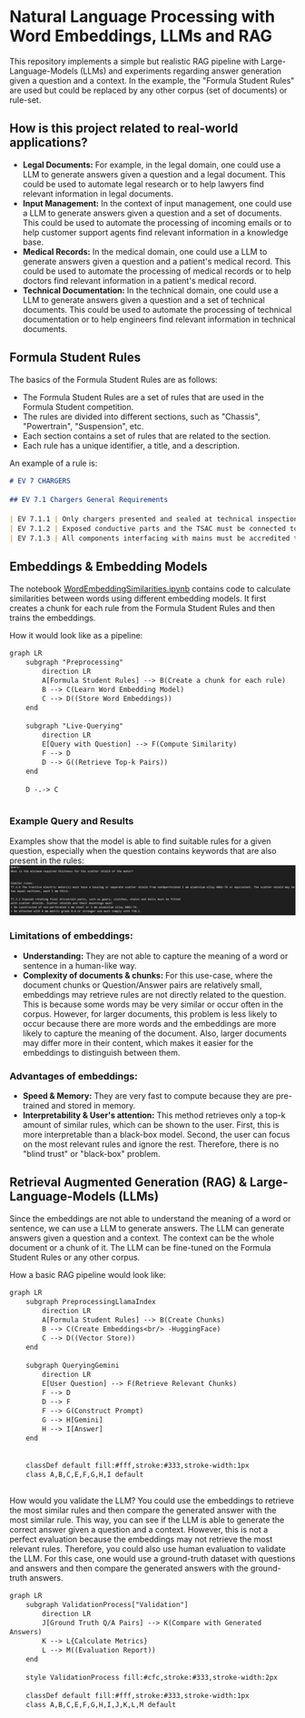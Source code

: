 # Natural Language Processing with Word Embeddings, LLMs and RAG  

This repository implements a simple but realistic RAG pipeline with Large-Language-Models (LLMs) and experiments regarding answer generation given a question and a context. In the example, the "Formula Student Rules" are used but could be replaced by any other corpus (set of documents) or rule-set. 

## How is this project related to real-world applications?
- **Legal Documents:** For example, in the legal domain, one could use a LLM to generate answers given a question and a legal document. This could be used to automate legal research or to help lawyers find relevant information in legal documents.
- **Input Management:** In the context of input management, one could use a LLM to generate answers given a question and a set of documents. This could be used to automate the processing of incoming emails or to help customer support agents find relevant information in a knowledge base.
- **Medical Records:** In the medical domain, one could use a LLM to generate answers given a question and a patient's medical record. This could be used to automate the processing of medical records or to help doctors find relevant information in a patient's medical record.
- **Technical Documentation:** In the technical domain, one could use a LLM to generate answers given a question and a set of technical documents. This could be used to automate the processing of technical documentation or to help engineers find relevant information in technical documents.

## Formula Student Rules

The basics of the Formula Student Rules are as follows:
- The Formula Student Rules are a set of rules that are used in the Formula Student competition.
- The rules are divided into different sections, such as "Chassis", "Powertrain", "Suspension", etc.
- Each section contains a set of rules that are related to the section.
- Each rule has a unique identifier, a title, and a description.

An example of a rule is:
```markdown
# EV 7 CHARGERS

## EV 7.1 Chargers General Requirements

| EV 7.1.1 | Only chargers presented and sealed at technical inspection are allowed. All connections must be insulated and covered. No open connections are allowed. |
| EV 7.1.2 | Exposed conductive parts and the TSAC must be connected to protective earth (PE). |
| EV 7.1.3 | All components interfacing with mains must be accredited to a recognized standard e.g. CE. All remaining parts must comply with all electrical requirements for the vehicle TS. |
```

## Embeddings & Embedding Models

The notebook [WordEmbeddingSimilarities.ipynb](WordEmbeddingSimilarities.ipynb) contains code to calculate similarities between words using different embedding models. It first creates a chunk for each rule from the Formula Student Rules and then trains the embeddings. 

How it would look like as a pipeline:
```mermaid
graph LR
    subgraph "Preprocessing"
        direction LR
        A[Formula Student Rules] --> B(Create a chunk for each rule)
        B --> C(Learn Word Embedding Model)
        C --> D((Store Word Embeddings))
    end

    subgraph "Live-Querying"
        direction LR
        E[Query with Question] --> F(Compute Similarity)
        F --> D
        D --> G((Retrieve Top-k Pairs))
    end
    
    D -.-> C
    
```
### Example Query and Results
Examples show that the model is able to find suitable rules for a given question, especially when the question contains keywords that are also present in the rules:
![Alt text](/images/word_embedding_query.png)


### Limitations of embeddings:
- **Understanding:** They are not able to capture the meaning of a word or sentence in a human-like way.
- **Complexity of documents & chunks:** For this use-case, where the document chunks or Question/Answer pairs are relatively small, embeddings may retrieve rules are not directly related to the question. This is because some words may be very similar or occur often in the corpus. However, for larger documents, this problem is less likely to occur because there are more words and the embeddings are more likely to capture the meaning of the document. Also, larger documents may differ more in their content, which makes it easier for the embeddings to distinguish between them.

### Advantages of embeddings:
- **Speed & Memory:** They are very fast to compute because they are pre-trained and stored in memory.
- **Interpretability & User's attention:** This method retrieves only a top-k amount of similar rules, which can be shown to the user. First, this is more interpretable than a black-box model. Second, the user can focus on the most relevant rules and ignore the rest. Therefore, there is no "blind trust" or "black-box" problem.


## Retrieval Augmented Generation (RAG) & Large-Language-Models (LLMs)
Since the embeddings are not able to understand the meaning of a word or sentence, we can use a LLM to generate answers. The LLM can generate answers given a question and a context. The context can be the whole document or a chunk of it. The LLM can be fine-tuned on the Formula Student Rules or any other corpus.

How a basic RAG pipeline would look like:
```mermaid
graph LR
    subgraph PreprocessingLlamaIndex
        direction LR
        A[Formula Student Rules] --> B(Create Chunks)
        B --> C(Create Embeddings<br/> -HuggingFace)
        C --> D((Vector Store))
    end

    subgraph QueryingGemini
        direction LR
        E[User Question] --> F(Retrieve Relevant Chunks)
        F --> D
        D --> F
        F --> G(Construct Prompt)
        G --> H[Gemini]
        H --> I[Answer]
    end
    
    
    classDef default fill:#fff,stroke:#333,stroke-width:1px
    class A,B,C,E,F,G,H,I default
    
```

How would you validate the LLM? You could use the embeddings to retrieve the most similar rules and then compare the generated answer with the most similar rule. This way, you can see if the LLM is able to generate the correct answer given a question and a context. However, this is not a perfect evaluation because the embeddings may not retrieve the most relevant rules. Therefore, you could also use human evaluation to validate the LLM. For this case, one would use a ground-truth dataset with questions and answers and then compare the generated answers with the ground-truth answers.

```mermaid
graph LR
    subgraph ValidationProcess["Validation"]
        direction LR
        J[Ground Truth Q/A Pairs] --> K(Compare with Generated Answers)
        K --> L{Calculate Metrics}
        L --> M((Evaluation Report))
    end

    style ValidationProcess fill:#cfc,stroke:#333,stroke-width:2px 

    classDef default fill:#fff,stroke:#333,stroke-width:1px
    class A,B,C,E,F,G,H,I,J,K,L,M default

    
```